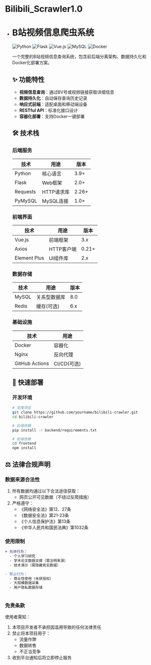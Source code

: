 # Bilibili_Scrawler1.0

- # B站视频信息爬虫系统

  ![Python](https://img.shields.io/badge/Python-3.9+-blue)
  ![Flask](https://img.shields.io/badge/Flask-2.0+-green)
  ![Vue.js](https://img.shields.io/badge/Vue.js-3.x-brightgreen)
  ![MySQL](https://img.shields.io/badge/MySQL-8.0-orange)
  ![Docker](https://img.shields.io/badge/Docker-✔-success)

  一个完整的B站视频信息查询系统，包含前后端分离架构、数据持久化和Docker化部署方案。

  ## ✨ 功能特性

  - **视频信息查询**：通过BV号或视频链接获取详细信息
  - **数据持久化**：自动保存查询历史记录
  - **响应式前端**：适配桌面和移动端设备
  - **RESTful API**：标准化接口设计
  - **容器化部署**：支持Docker一键部署

  ## 🛠️ 技术栈

  ### 后端服务
  | 技术     | 用途       | 版本  |
  | -------- | ---------- | ----- |
  | Python   | 核心语言   | 3.9+  |
  | Flask    | Web框架    | 2.0+  |
  | Requests | HTTP请求库 | 2.26+ |
  | PyMySQL  | MySQL连接  | 1.0+  |

  ### 前端界面
  | 技术         | 用途       | 版本  |
  | ------------ | ---------- | ----- |
  | Vue.js       | 前端框架   | 3.x   |
  | Axios        | HTTP客户端 | 0.21+ |
  | Element Plus | UI组件库   | 2.x   |

  ### 数据存储
  | 技术  | 用途         | 版本 |
  | ----- | ------------ | ---- |
  | MySQL | 关系型数据库 | 8.0  |
  | Redis | 缓存(可选)   | 6.x  |

  ### 基础设施
  | 技术           | 用途        |
  | -------------- | ----------- |
  | Docker         | 容器化      |
  | Nginx          | 反向代理    |
  | GitHub Actions | CI/CD(可选) |

  ## 🚀 快速部署

  ### 开发环境
  ```bash
  # 克隆项目
  git clone https://github.com/yourname/bilibili-crawler.git
  cd bilibili-crawler
  
  # 后端依赖
  pip install -r backend/requirements.txt
  
  # 前端依赖
  cd frontend
  npm install
  
## ⚖️ 法律合规声明

### 数据来源合法性
1. 所有数据均通过以下合法途径获取：
   - 网页公开可见数据（不绕过反爬措施）
2. 严格遵守：
   - 《网络安全法》第12、27条
   - 《数据安全法》第21-23条
   - 《个人信息保护法》第13条
   - 《中华人民共和国民法典》第1032条

### 使用限制
```diff
+ 允许行为：
  - 个人学习研究
  - 学术论文数据支撑（需注明来源）
  - 技术演示（需隐藏真实数据）

- 禁止行为：
  - 商业性使用（未获授权）
  - 大规模数据采集
  - 用户隐私数据存储
  
```

### 免责条款

使用者需知：

1. 本项目开发者不承担因滥用导致的任何法律责任
2. 禁止将本项目用于：
   - 流量作弊
   - 数据转售
   - 不正当竞争
3. 收到平台通知后将立即停止服务